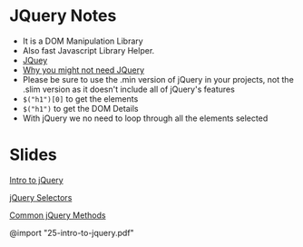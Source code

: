 # JQuery Notes

- It is a DOM Manipulation Library
- Also fast Javascript Library Helper.
- [JQuey]( https://jquery.com)
- [Why you might not need JQuery](http://youmightnotneedjquery.com/)
- Please be sure to use the .min version of jQuery in your projects, not the .slim version as it doesn't include all of jQuery's features
- `$("h1")[0]` to get the elements
- `$("h1")` to get the DOM Details
- With jQuery we no need to loop through all the elements selected

# Slides

[Intro to jQuery](http://webdev.slides.com/coltsteele/dom-events-33-34-75)

[jQuery Selectors](http://webdev.slides.com/coltsteele/deck-35-76)

[Common jQuery Methods](http://webdev.slides.com/coltsteele/jquery-methods-1-77)

@import "25-intro-to-jquery.pdf"
